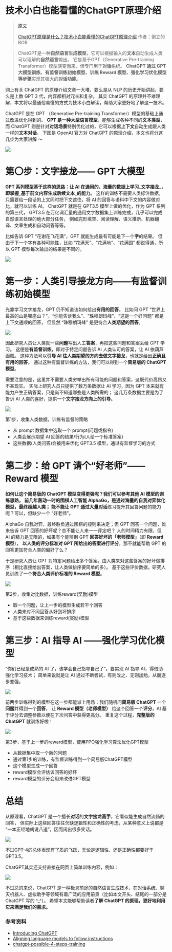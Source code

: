 

技术小白也能看懂的ChatGPT原理介绍
======
> [原文](https://mp.weixin.qq.com/s/Q2ZXny8U1miFQs4u_brQVg)
> 
> [ChatGPT原理是什么？技术小白能看懂的ChatGPT原理介绍](https://www.nolibox.com/creator_articles/principle_of_ChatGPT.html)
> 作者：倒立的 BOB

> ChatGPT是一种**自然语言生成模型**，它可以根据输入的**文本**自动生成人类可以理解的**自然语言**输出。
> 它是基于GPT（Generative Pre-training Transformer）模型演变而来，但专门用于**对话**系统。
> **ChatGPT 通过 GPT 大模型训练、有监督训练初始模型、训练 Reward 模型、强化学习优化模型 等步骤**实现其强大的**对话功能**。


网上有关 ChatGPT 的原理介绍文章一大堆，要么是从 NLP 的历史开始讲起，要么是上数 GPT 3 代，内容都相对冗长和复杂。
其实 ChatGPT 的原理并不难理解，本文将以最通俗易懂的方式为技术小白解读，帮助大家更好地了解这一技术。

ChatGPT 是在 GPT （Generative Pre-training Transformer）模型的基础上通过改进优化得到的。
**GPT 是一种大型语言模型**，能够生成各种不同的**文本类型**，
而 ChatGPT 则是针对**对话场景**特别优化过的，它可以根据**上下文**自动生成跟人类一样的**文本对话**。
下图是 OpenAI 官方对 ChatGPT 的原理介绍，本文也将分这几步为大家讲解 ～

![](images/01.01.OpenAI官方对ChatGPT的原理介绍.png)


# 第〇步：文字接龙—— GPT 大模型
**GPT 系列模型基于这样的思路：让 AI 在通用的、海量的数据上学习_文字接龙_，即掌握_基于前文内容生成后续文本_的能力。**
这样的训练不需要人类标注数据，只需要给一段话的上文同时把下文遮住，将 AI 的回答与语料中下文的内容做对比，就可以训练 AI。
ChatGPT 就是在 GPT3.5 模型上做的优化，作为 GPT 系列的第三代，
GPT3.5 在万亿词汇量的通用文字数据集上训练完成，几乎可以完成自然语言处理的绝大部分任务，
例如完形填空、阅读理解、语义推断、机器翻译、文章生成和自动问答等等。

比如告诉 GPT “花谢花飞花满”，GPT 就能生成最有可能是下一个**字**的结果。
但由于下一个字有各种可能性，比如 “花满天”、“花满地”、“花满园” 都说得通，所以 GPT 模型每次输出的结果是不同的。

![](images/01.02.文字接龙——GPT大模型.png)


# 第一步：人类引导接龙方向——有监督训练初始模型
光靠学习文字接龙，GPT 仍不知道该如何给出**有用的回答**。
比如问 GPT “世界上最高的山是哪座山？”，“你能告诉我么”、“珠穆朗玛峰”、“这是一个好问题” 都是上下文通顺的回答，
但显然 “珠穆朗玛峰” 是更符合**人类期望的回答**。

![](images/01.03.人类引导接龙方向——有监督训练初始模型.png)

因此研究人员让人类就一些**问题**写出人工**答案**，再把这些问题和答案丢给 GPT 学习。
这便是**有监督训练**，即对于特定问题告诉 AI 人类认可的答案，让 AI 依葫芦画瓢。
这种方法可以**引导 AI 往人类期望的方向去做文字接龙**，也就是给出**正确且有用的回答**。
通过这种有监督训练的方法，我们可以得到一个**简易版的 ChatGPT 模型**。

需要注意的是，这里并不需要人类穷举出所有可能的问题和答案，这既代价高昂又不甚现实。
实际上研究人员只提供了数万条数据让 AI 学习，因为 GPT 本来就有能力产生正确答案，只是尚不知道哪些是人类所需的；
这几万条数据主要是为了告诉 AI 人类的喜好，提供一个**文字接龙方向上的引导**。

![](images/01.04.第1步.收集人类数据-训练有监督的策略.png)

第1步，收集人类数据，训练有监督的策略
* 从 prompt 数据集中选取一个 prompt(问题或指令)
* 人类会展示期望 AI 回答的结果/行为(人给一个标准答案)
* 这些数据(人类问答)会被用来优化 GPT3.5 模型，通过有监督学习的方式


# 第二步：给 GPT 请个“好老师”—— Reward 模型
**如何让这个简易版的 ChatGPT 模型变得更强呢？**我们可以参考其他 AI 模型的训练思路，
前几年轰动一时的围棋人工智能 AlphaGo，是通过海量的自我对弈优化模型，最终超越人类；
能不能让 GPT 通过大量**对话**练习提升其回答问题的能力呢？可以，但缺少一个 “好老师”。

AlphaGo 自我对弈，最终胜负通过围棋的规则来决定；但 GPT 回答一个问题，谁来告诉 GPT 回答的好坏呢？总不能让人来一一评定吧？
人的时间精力有限，但 AI 的精力是无限的，如果有个能辨别 GPT **回答好坏的「老师模型」**（即 **Reward 模型**），
**以人类的评分标准对 GPT 所给出的答案进行评分**，那不就能帮助 GPT 的回答更加符合人类的偏好了么？

于是研究人员让 GPT 对特定问题给出多个答案，由人类来对这些答案的好坏做排序（相比直接给出答案，让人类做排序要简单的多）。
基于这些评价数据，研究人员训练了一个**符合人类评价标准的 Reward 模型**。

![](images/01.05.第2步.收集对比数据-训练reward奖励模型.png)

第2步，收集对比数据，训练reward(奖励)模型
* 取一个问题，让上一步的模型生成若干个回答
* 人类来对不同回答从好到坏排序
* 基于这些数据来训练reward(奖励)模型


# 第三步：AI 指导 AI ——强化学习优化模型
“你们已经是成熟的 AI 了，该学会自己指导自己了”。要实现 AI 指导 AI，得借助强化学习技术；
简单来说就是让 AI 通过不断尝试，有则改之、无则加勉，从而逐步变强。

![](images/01.06.AI指导AI——强化学习优化模型.png)

前两步训练得到的模型在这一步都能派上用场：我们随机问**简易版 ChatGPT** 一个**问题**并得到一个**回答**，
让 **Reward 模型（老师模型）** 给这个回答一个**评分**，AI 基于评分去调整参数以便在下次问答中获得更高分。
重复这个过程，**完整版的 ChatGPT** 就训练好啦！

![](images/01.07.第3步.基于上一步的reward模型-使用PPO强化学习算法优化GPT模型.png)

第3步，基于上一步的reward模型，使用PPO强化学习算法优化GPT模型
* 从数据集中取一个新的问题
* 通过第1步的训练，有监督训练得到一个简易版ChatGPT模型
* 这个模型生成一个回答
* reward模型会评估该回答的好坏
* reward模型的评分会用来改进GPT模型


# 总结
从原理看，ChatGPT 是一个擅长**对话**的**文字接龙高手**，它看似能生成自然流畅的回答，
但实际上这些回答往往欠缺逻辑性和正确性的考虑，从某种意义上说都是 “一本正经地胡说八道”，因而闹出很多笑话。

![](images/01.08.一本正经地胡说八道.png)

不过GPT-4的总体表现有了质的飞跃，无论是逻辑性、还是正确性都要好于GPT3.5。

ChatGPT其实还支持直接在网页上简单训练内容，例如：

![](images/01.09.在网页上简单训练内容.png)

不过总的来说，ChatGPT 是一种极具前途的自然语言生成技术，在对话系统、聊天机器人、虚拟助手等领域有着广泛的应用前景（比如本文开头、结尾的一部分是 ChatGPT 写的 ^_^）。
希望本文能够帮助读者**了解 ChatGPT 的原理，更好地利用它来满足我们的需求。**


### 参考资料
* [Introducing ChatGPT](https://openai.com/blog/chatgpt)
* [Aligning language models to follow instructions](https://openai.com/research/instruction-following)
* [chatgpt-possible-4-steps-training](https://www.inside.com.tw/article/30032-chatgpt-possible-4-steps-training)

